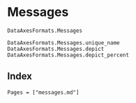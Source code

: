# Messages

```@docs
DataAxesFormats.Messages
```

```@docs
DataAxesFormats.Messages.unique_name
DataAxesFormats.Messages.depict
DataAxesFormats.Messages.depict_percent
```

## Index

```@index
Pages = ["messages.md"]
```
